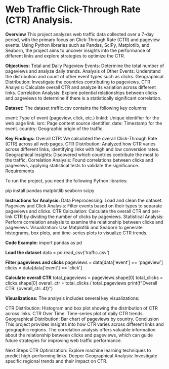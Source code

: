 # Web Traffic Click-Through Rate (CTR) Analysis.

**Overview**
This project analyzes web traffic data collected over a 7-day period, with the primary focus on Click-Through Rate (CTR) and pageview events. Using Python libraries such as Pandas, SciPy, Matplotlib, and Seaborn, the project aims to uncover insights into the performance of different links and explore strategies to optimize the CTR.

**Objectives:**
Total and Daily Pageview Events: Determine the total number of pageviews and analyze daily trends.
Analysis of Other Events: Understand the distribution and count of other event types such as clicks.
Geographical Distribution: Investigate the countries contributing to pageviews.
CTR Analysis: Calculate overall CTR and analyze its variation across different links.
Correlation Analysis: Explore potential relationships between clicks and pageviews to determine if there is a statistically significant correlation.

**Dataset:**
The dataset traffic.csv contains the following key columns:

event: Type of event (pageview, click, etc.)
linkid: Unique identifier for the web page link.
isrc: Page content source identifier.
date: Timestamp for the event.
country: Geographic origin of the traffic.


**Key Findings:**
Overall CTR: We calculated the overall Click-Through Rate (CTR) across all web pages.
CTR Distribution: Analyzed how CTR varies across different links, identifying links with high and low conversion rates.
Geographical Insights: Discovered which countries contribute the most to the traffic.
Correlation Analysis: Found correlations between clicks and pageviews, applying statistical tests to validate the significance.
Requirements


To run the project, you need the following Python libraries:

pip install pandas matplotlib seaborn scipy


**Instructions for Analysis:**
Data Preprocessing: Load and clean the dataset.
Pageview and Click Analysis: Filter events based on their types to separate pageviews and clicks.
CTR Calculation: Calculate the overall CTR and per-link CTR by dividing the number of clicks by pageviews.
Statistical Analysis: Perform correlation analysis to examine the relationship between clicks and pageviews.
Visualization: Use Matplotlib and Seaborn to generate histograms, box plots, and time-series plots to visualize CTR trends.

**Code Example:**
import pandas as pd

**Load the dataset**
data = pd.read_csv('traffic.csv')

**Filter pageviews and clicks**
pageviews = data[data['event'] == 'pageview']
clicks = data[data['event'] == 'click']

**Calculate overall CTR**
total_pageviews = pageviews.shape[0]
total_clicks = clicks.shape[0]
overall_ctr = total_clicks / total_pageviews
print(f"Overall CTR: {overall_ctr:.4f}")


**Visualizations:**
The analysis includes several key visualizations:

CTR Distribution: Histogram and box plot showing the distribution of CTR across links.
CTR Over Time: Time-series plot of daily CTR trends.
Geographical Distribution: Bar chart of pageviews by country.
Conclusion
This project provides insights into how CTR varies across different links and geographic regions. The correlation analysis offers valuable information about the relationship between clicks and pageviews, which can guide future strategies for improving web traffic performance.

Next Steps
CTR Optimization: Explore machine learning techniques to predict high-performing links.
Deeper Geographical Analysis: Investigate specific regional trends and their impact on CTR.

